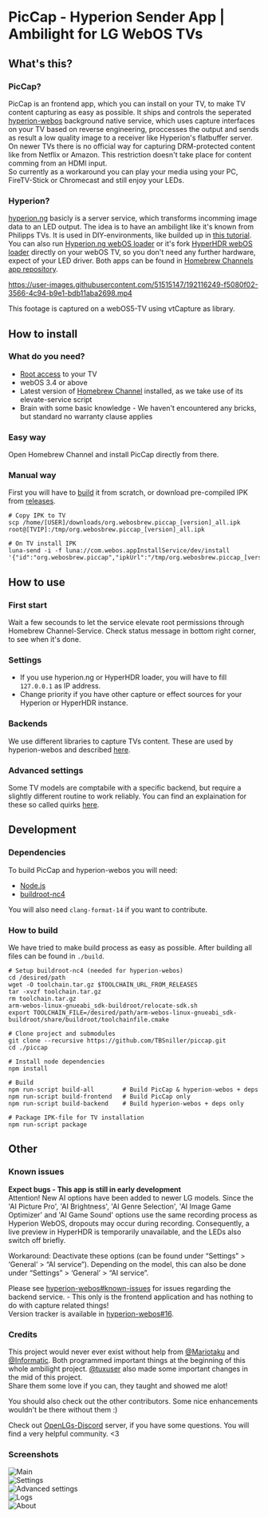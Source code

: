 # PicCap - Hyperion Sender App | Ambilight for LG WebOS TVs 

  
## What's this?

### PicCap?    
PicCap is an frontend app, which you can install on your TV, to make TV content capturing as easy as possible. It ships and controls the seperated [hyperion-webos](https://github.com/webosbrew/hyperion-webos) background native service, which uses capture interfaces on your TV based on reverse engineering, proccesses the output and sends as result a low quality image to a receiver like Hyperion's flatbuffer server.  
On newer TVs there is no official way for capturing DRM-protected content like from Netflix or Amazon. This restriction doesn't take place for content comming from an HDMI input.  
So currently as a workaround you can play your media using your PC, FireTV-Stick or Chromecast and still enjoy your LEDs.

### Hyperion?  
[hyperion.ng](https://github.com/hyperion-project/hyperion.ng) basicly is a server service, which transforms incomming image data to an LED output. The idea is to have an ambilight like it's known from Philipps TVs.
It is used in DIY-environments, like builded up in [this tutorial](https://github.com/TBSniller/piccap/blob/main/docs/DIY_Ambilight.md).  
You can also run [Hyperion.ng webOS loader](https://github.com/webosbrew/hyperion.ng-webos-loader) or it's fork [HyperHDR webOS loader](https://github.com/webosbrew/hyperhdr-webos-loader) directly on your webOS TV, so you don't need any further hardware, expect of your LED driver. Both apps can be found in [Homebrew Channels app repository](https://repo.webosbrew.org/apps/).  
  
https://user-images.githubusercontent.com/51515147/192116249-f5080f02-3566-4c94-b9e1-bdb11aba2698.mp4

This footage is captured on a webOS5-TV using vtCapture as library.

## How to install  

### What do you need?  
- [Root access](https://cani.rootmy.tv) to your TV  
- webOS 3.4 or above  
- Latest version of [Homebrew Channel](https://github.com/webosbrew/webos-homebrew-channel) installed, as we take use of its elevate-service script  
- Brain with some basic knowledge - We haven't encountered any bricks, but standard no warranty clause applies

### Easy way
Open Homebrew Channel and install PicCap directly from there.  
  
### Manual way
First you will have to [build](https://github.com/TBSniller/piccap#development) it from scratch, or download pre-compiled IPK from [releases](https://github.com/TBSniller/piccap/releases).  
  
```
# Copy IPK to TV 
scp /home/[USER]/downloads/org.webosbrew.piccap_[version]_all.ipk root@[TVIP]:/tmp/org.webosbrew.piccap_[version]_all.ipk

# On TV install IPK
luna-send -i -f luna://com.webos.appInstallService/dev/install '{"id":"org.webosbrew.piccap","ipkUrl":"/tmp/org.webosbrew.piccap_[version]_all.ipk","subscribe":true}'
```
  
## How to use
### First start  
Wait a few secounds to let the service elevate root permissions through Homebrew Channel-Service. Check status message in bottom right corner, to see when it's done.
  
  
### Settings 
 - If you use hyperion.ng or HyperHDR loader, you will have to fill `127.0.0.1` as IP address. 
 - Change priority if you have other capture or effect sources for your Hyperion or HyperHDR instance.  

### Backends
We use different libraries to capture TVs content. These are used by hyperion-webos and described [here](https://github.com/webosbrew/hyperion-webos/tree/main#backends).  

### Advanced settings
Some TV models are comptabile with a specific backend, but require a slightly different routine to work reliably. You can find an explaination for  these so called quirks [here](https://github.com/webosbrew/hyperion-webos/tree/main#quirks).

## Development
### Dependencies
To build PicCap and hyperion-webos you will need:  
- [Node.js](https://nodejs.org/en/download/)  
- [buildroot-nc4](https://github.com/openlgtv/buildroot-nc4)  

You will also need `clang-format-14` if you want to contribute.  

### How to build  
We have tried to make build process as easy as possible. After building all files can be found in `./build`.
```
# Setup buildroot-nc4 (needed for hyperion-webos)
cd /desired/path
wget -O toolchain.tar.gz $TOOLCHAIN_URL_FROM_RELEASES
tar -xvzf toolchain.tar.gz
rm toolchain.tar.gz
arm-webos-linux-gnueabi_sdk-buildroot/relocate-sdk.sh
export TOOLCHAIN_FILE=/desired/path/arm-webos-linux-gnueabi_sdk-buildroot/share/buildroot/toolchainfile.cmake

# Clone project and submodules
git clone --recursive https://github.com/TBSniller/piccap.git
cd ./piccap

# Install node dependencies
npm install

# Build
npm run-script build-all        # Build PicCap & hyperion-webos + deps
npm run-script build-frontend   # Build PicCap only
npm run-script build-backend    # Build hyperion-webos + deps only

# Package IPK-file for TV installation
npm run-script package
```  

## Other

### Known issues  
**Expect bugs - This app is still in early development**  
Attention! New AI options have been added to newer LG models.
Since the 'AI Picture Pro', 'AI Brightness', 'AI Genre Selection', 'AI Image Game Optimizer' and 'AI Game Sound' options use the same recording process as Hyperion WebOS, dropouts may occur during recording. Consequently, a live preview in HyperHDR is temporarily unavailable, and the LEDs also switch off briefly.

Workaround:
Deactivate these options (can be found under “Settings” > ‘General’ > “AI service”). Depending on the model, this can also be done under “Settings” > ‘General’ > “AI service”.

Please see [hyperion-webos#known-issues](https://github.com/webosbrew/hyperion-webos/tree/main#known-issues) for issues regarding the backend service. - This only is the frontend application and has nothing to do with capture related things!  
Version tracker is available in [hyperion-webos#16](https://github.com/webosbrew/hyperion-webos/issues/16). 

### Credits
This project would never ever exist without help from [@Mariotaku](https://github.com/mariotaku) and [@Informatic](https://github.com/Informatic).
Both programmed important things at the beginning of this whole ambilight project. [@tuxuser](https://github.com/tuxuser) also made some important changes in the mid of this project.  
Share them some love if you can, they taught and showed me alot!  

You should also check out the other contributors. Some nice enhancements wouldn't be there without them :)  
  
Check out [OpenLGs-Discord](https://discord.gg/9sqAgHVRhP) server, if you have some questions. You will find a very helpful community. <3  

### Screenshots
![Main](https://user-images.githubusercontent.com/51515147/192116360-efd6483a-8dc7-4b61-af27-d428f90740a3.jpg)  
![Settings](https://user-images.githubusercontent.com/51515147/192116365-1f9a7590-7a88-4bfd-924f-3b8bf9ae47b6.jpg)  
![Advanced settings](https://user-images.githubusercontent.com/51515147/192116371-21387541-7c56-4866-b7fd-23246a9a4d2e.jpg)  
![Logs](https://user-images.githubusercontent.com/51515147/192116386-df4e5e3c-7260-451e-8685-69a69a3abc0b.jpg)  
![About](https://user-images.githubusercontent.com/51515147/192116388-6dce877d-41be-41b1-922e-630783fbca7c.jpg)  
